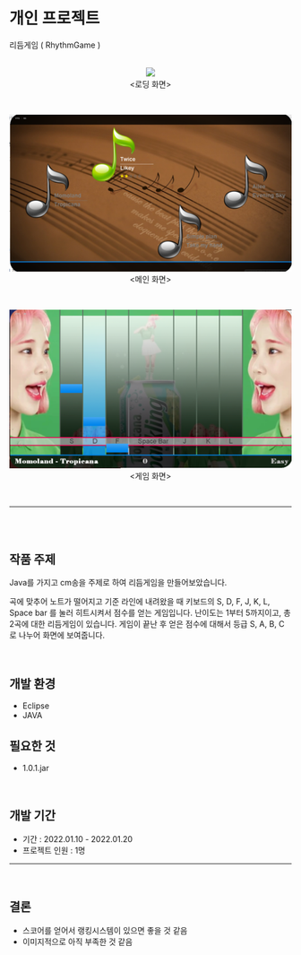 # 개인 프로젝트
리듬게임 ( RhythmGame )
<br>
<br>

<p align="center">  
   <img src="![image](https://user-images.githubusercontent.com/97214837/150288502-bee11a05-8897-4ed7-b489-55e994998608.png)" width="600"> 
   <br>  
   <로딩 화면>
 </p> 
 <br>
 
 <p align="center">  
   <img src="/picture02.png" width="600"> 
   <br>  
   <메인 화면>
 </p> 
 <br>
 
<p align="center">  
   <img src="/picture03.png" width="600"> 
   <br>  
   <게임 화면>
 </p> 
 <br>
 
 
---
<br>
<br>

## 작품 주제
Java를 가지고 cm송을 주제로 하여 리듬게임을 만들어보았습니다.<br>

곡에 맞추어 노트가 떨어지고 기준 라인에 내려왔을 때 키보드의 S, D, F, J, K, L, Space bar 를 눌러 히트시켜서 점수를 얻는 게임입니다.  난이도는 1부터 5까지이고, 총 2곡에 대한 리듬게임이 있습니다.
게임이 끝난 후 얻은 점수에 대해서 등급 S, A, B, C 로 나누어 화면에 보여줍니다.


<br>


## 개발 환경
* Eclipse <br>
* JAVA <br>
   
   
## 필요한 것
* 1.0.1.jar


<br>

## 개발 기간
* 기간  :  2022.01.10 - 2022.01.20
* 프로젝트 인원  :  1명

---

<br>

## 결론
* 스코어를 얻어서 랭킹시스템이 있으면 좋을 것 같음
* 이미지적으로 아직 부족한 것 같음

